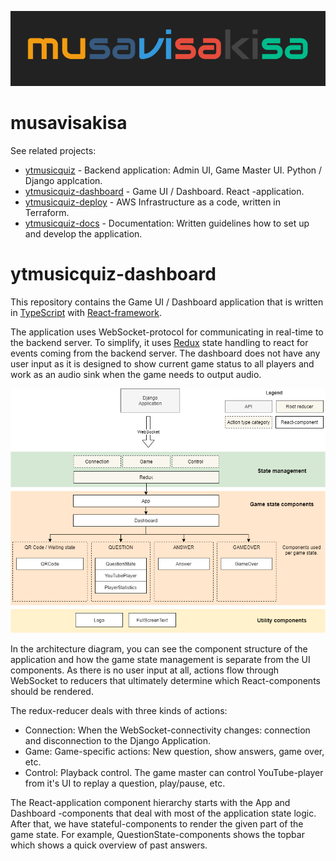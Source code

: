 ![Logo](docs/logo.png)

# musavisakisa

See related projects:

 * [ytmusicquiz][repo_ytmusicquiz] - Backend application: Admin UI, Game Master UI. Python / Django applcation.
 * [ytmusicquiz-dashboard][repo_ytmusicquiz_dashboard] - Game UI / Dashboard. React -application.
* [ytmusicquiz-deploy][repo_ytmusicquiz_deploy] - AWS Infrastructure as a code, written in Terraform.
* [ytmusicquiz-docs][repo_ytmusicquiz_docs] - Documentation: Written guidelines how to set up and develop the application.

# ytmusicquiz-dashboard

This repository contains the Game UI / Dashboard application that is written in [TypeScript][typescript] with [React-framework][react].

The application uses WebSocket-protocol for communicating in real-time to the backend server. To simplify, it uses [Redux][redux] state handling to react for events coming from the backend server. The dashboard does not have any user input as it is designed to show current game status to all players and work as an audio sink when the game needs to output audio.

![Architecture](docs/architecture.png)

In the architecture diagram, you can see the component structure of the application and how the game state management is separate from the UI components. As there is no user input at all, actions flow through WebSocket to reducers that ultimately determine which React-components should be rendered.

The redux-reducer deals with three kinds of actions:
* Connection: When the WebSocket-connectivity changes: connection and disconnection to the Django Application.
* Game: Game-specific actions: New question, show answers, game over, etc.
* Control: Playback control. The game master can control YouTube-player from it's UI to replay a question, play/pause, etc.

The React-application component hierarchy starts with the App and Dashboard -components that deal with most of the application state logic. After that, we have stateful-components to render the given part of the game state. For example, QuestionState-components shows the topbar which shows a quick overview of past answers.

[react]: https://reactjs.org/
[redux]: https://redux.js.org/
[typescript]: https://www.typescriptlang.org/
[repo_ytmusicquiz]: https://github.com/zcmander/ytmusicquiz/
[repo_ytmusicquiz_dashboard]: https://github.com/zcmander/ytmusicquiz-dashboard/
[repo_ytmusicquiz_deploy]: https://github.com/zcmander/ytmusicquiz-deploy/
[repo_ytmusicquiz_docs]: https://github.com/zcmander/ytmusicquiz-docs/